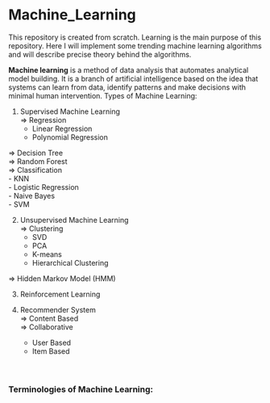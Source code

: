 # Machine_Learning
This repository is created from scratch. Learning is the main purpose of this repository. Here I will implement some trending machine learning algorithms and will describe precise theory behind the algorithms.

<b>Machine learning</b> is a method of data analysis that automates analytical model building. It is a branch of artificial intelligence based on the idea that systems can learn from data, identify patterns and make decisions with minimal human intervention.
Types of Machine Learning:
1) Supervised Machine Learning</br>
  => Regression</br>
    - Linear Regression</br>
    - Polynomial Regression</br>

  => Decision Tree</br>
  => Random Forest</br>
  => Classification</br>
    - KNN</br>
    - Logistic Regression</br>
    - Naive Bayes</br>
    - SVM</br>

2) Unsupervised Machine Learning</br>
  => Clustering</br>
    - SVD</br>
    - PCA</br>
    - K-means</br> 
    - Hierarchical Clustering</br>

  => Hidden Markov Model (HMM)</br>

3) Reinforcement Learning</br>

4) Recommender System</br>
  => Content Based</br>
  => Collaborative</br>
    - User Based</br>
    - Item Based</br>
</br></br>
<h3>Terminologies of Machine Learning:</h3> 
